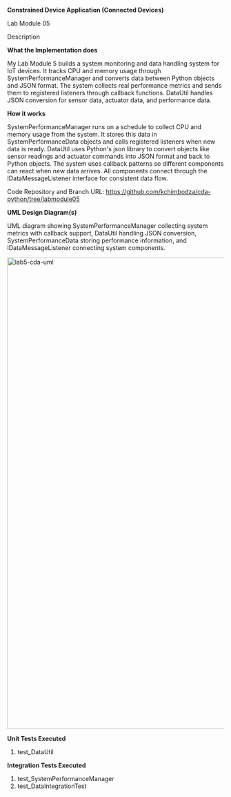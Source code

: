 **Constrained Device Application (Connected Devices)**

Lab Module 05

Description

**What the Implementation does**

My Lab Module 5 builds a system monitoring and data handling system for IoT devices. It tracks CPU and memory usage through SystemPerformanceManager and converts data between Python objects and JSON format. The system collects real performance metrics and sends them to registered listeners through callback functions. DataUtil handles JSON conversion for sensor data, actuator data, and performance data.

**How it works**

SystemPerformanceManager runs on a schedule to collect CPU and memory usage from the system. It stores this data in SystemPerformanceData objects and calls registered listeners when new data is ready. DataUtil uses Python's json library to convert objects like sensor readings and actuator commands into JSON format and back to Python objects. The system uses callback patterns so different components can react when new data arrives. All components connect through the IDataMessageListener interface for consistent data flow.

Code Repository and Branch
URL: https://github.com/kchimbodza/cda-python/tree/labmodule05

**UML Design Diagram(s)**

UML diagram showing SystemPerformanceManager collecting system metrics with callback support, DataUtil handling JSON conversion, SystemPerformanceData storing performance information, and IDataMessageListener connecting system components.

<img width="2521" height="1092" alt="lab5-cda-uml" src="https://github.com/user-attachments/assets/cc3fb7ed-3610-4562-ada5-05e101d703fb" />

**Unit Tests Executed**

1. test_DataUtil 

**Integration Tests Executed**

1. test_SystemPerformanceManager
2. test_DataIntegrationTest
